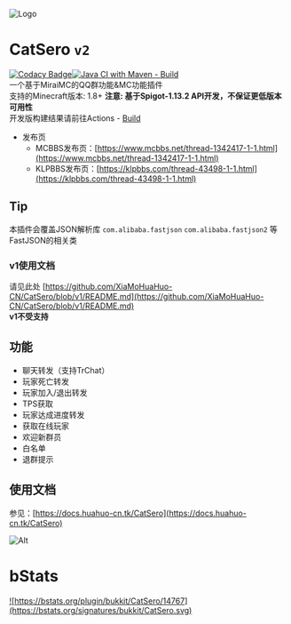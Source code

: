 ![Logo](https://repository-images.githubusercontent.com/460782323/eee698e3-0952-472d-96d2-d08c784c0cc2)

# CatSero `v2`

[![Codacy Badge](https://app.codacy.com/project/badge/Grade/babcf1e300a44e3684e88840e2b2b803)](https://www.codacy.com/gh/XiaMoHuaHuo-CN/CatSero/dashboard?utm_source=github.com&amp;utm_medium=referral&amp;utm_content=XiaMoHuaHuo-CN/CatSero&amp;utm_campaign=Badge_Grade)[![Java CI with Maven - Build](https://github.com/XiaMoHuaHuo-CN/CatSero/actions/workflows/builder.yml/badge.svg?branch=main)](https://github.com/XiaMoHuaHuo-CN/CatSero/actions/workflows/builder.yml)  
一个基于MiraiMC的QQ群功能&MC功能插件  
支持的Minecraft版本: 1.8+ **注意: 基于Spigot-1.13.2 API开发，不保证更低版本可用性**  
开发版构建结果请前往Actions - [Build](https://github.com/XiaMoHuaHuo-CN/CatSero/actions/workflows/builder.yml)

- 发布页
    - MCBBS发布页：[https://www.mcbbs.net/thread-1342417-1-1.html](https://www.mcbbs.net/thread-1342417-1-1.html)
    - KLPBBS发布页：[https://klpbbs.com/thread-43498-1-1.html](https://klpbbs.com/thread-43498-1-1.html)

## Tip

本插件会覆盖JSON解析库 `com.alibaba.fastjson` `com.alibaba.fastjson2` 等FastJSON的相关类

### v1使用文档

请见此处 [https://github.com/XiaMoHuaHuo-CN/CatSero/blob/v1/README.md](https://github.com/XiaMoHuaHuo-CN/CatSero/blob/v1/README.md)  
**v1不受支持**

## 功能

- 聊天转发（支持TrChat）
- 玩家死亡转发
- 玩家加入/退出转发
- TPS获取
- 玩家达成进度转发
- 获取在线玩家
- 欢迎新群员
- 白名单
- 退群提示

## 使用文档

参见：[https://docs.huahuo-cn.tk/CatSero](https://docs.huahuo-cn.tk/CatSero)

![Alt](https://repobeats.axiom.co/api/embed/67312323a923afc753db550976094b3ad4de7c8d.svg "Repobeats analytics image")

# bStats

<a href="https://bstats.org/plugin/bukkit/CatSero/14767">![https://bstats.org/plugin/bukkit/CatSero/14767](https://bstats.org/signatures/bukkit/CatSero.svg)</a>
